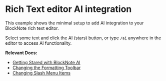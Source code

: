 # Rich Text editor AI integration

This example shows the minimal setup to add AI integration to your BlockNote rich text editor.

Select some text and click the AI (stars) button, or type `/ai` anywhere in the editor to access AI functionality.

**Relevant Docs:**

- [Getting Stared with BlockNote AI](/docs/features/ai/getting-started)
- [Changing the Formatting Toolbar](/docs/react/components/formatting-toolbar)
- [Changing Slash Menu Items](/docs/react/components/suggestion-menus)
